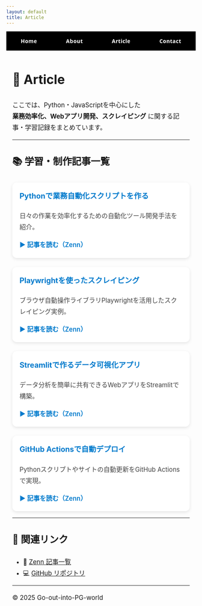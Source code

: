 ```yaml
---
layout: default
title: Article
---
```


<style>
.navbar {
  display: flex;
  justify-content: space-around;
  align-items: center;
  padding: 1rem 0;
  background-color: #000;
  font-family: "Segoe UI", "Hiragino Sans", sans-serif;
}
.navbar a {
  text-decoration: none;
  color: #fff;
  font-weight: 600;
  letter-spacing: 0.5px;
  transition: color 0.2s, transform 0.2s;
}
.navbar a:hover {
  color: #00bfff;
  transform: translateY(-2px);
}
.page-container {
  max-width: 900px;
  margin: 2rem auto;
  padding: 0 1rem;
  line-height: 1.8;
  font-size: 1.05rem;
}

/* カード一覧 */
.article-list {
  display: grid;
  grid-template-columns: repeat(auto-fit, minmax(280px, 1fr));
  gap: 1.5rem;
  margin-top: 2rem;
}
.article-card {
  background: #fff;
  border-radius: 12px;
  box-shadow: 0 3px 8px rgba(0,0,0,0.1);
  padding: 1.2rem;
  transition: transform 0.2s, box-shadow 0.2s;
}
.article-card:hover {
  transform: translateY(-4px);
  box-shadow: 0 6px 14px rgba(0,0,0,0.15);
}
.article-card h3 {
  margin-top: 0;
  color: #007acc;
}
.article-card p {
  color: #444;
}
.article-card a {
  text-decoration: none;
  color: #007acc;
  font-weight: 600;
}
.article-card a:hover {
  text-decoration: underline;
}
</style>

<div class="navbar">
  <a href="/">Home</a>
  <a href="/about">About</a>
  <a href="/article">Article</a>
  <a href="/contact">Contact</a>
</div>

<div class="page-container">

# 📝 Article

ここでは、Python・JavaScriptを中心にした  
**業務効率化、Webアプリ開発、スクレイピング** に関する記事・学習記録をまとめています。

---

## 📚 学習・制作記事一覧

<div class="article-list">

  <div class="article-card">
    <h3>Pythonで業務自動化スクリプトを作る</h3>
    <p>日々の作業を効率化するための自動化ツール開発手法を紹介。</p>
    <a href="https://zenn.dev/hisao5232/articles/python-automation" target="_blank">▶ 記事を読む（Zenn）</a>
  </div>

  <div class="article-card">
    <h3>Playwrightを使ったスクレイピング</h3>
    <p>ブラウザ自動操作ライブラリPlaywrightを活用したスクレイピング実例。</p>
    <a href="https://zenn.dev/hisao5232/articles/playwright-scraping" target="_blank">▶ 記事を読む（Zenn）</a>
  </div>

  <div class="article-card">
    <h3>Streamlitで作るデータ可視化アプリ</h3>
    <p>データ分析を簡単に共有できるWebアプリをStreamlitで構築。</p>
    <a href="https://zenn.dev/hisao5232/articles/streamlit-dashboard" target="_blank">▶ 記事を読む（Zenn）</a>
  </div>

  <div class="article-card">
    <h3>GitHub Actionsで自動デプロイ</h3>
    <p>Pythonスクリプトやサイトの自動更新をGitHub Actionsで実現。</p>
    <a href="https://zenn.dev/hisao5232/articles/github-actions-deploy" target="_blank">▶ 記事を読む（Zenn）</a>
  </div>

</div>

---

## 🧩 関連リンク

- 📰 [Zenn 記事一覧](https://zenn.dev/hisao5232)  
- 💻 [GitHub リポジトリ](https://github.com/hisao5232)

---

© 2025 Go-out-into-PG-world

</div>
